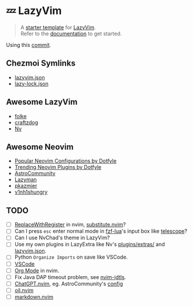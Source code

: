 # 💤 LazyVim

> A [starter template](https://github.com/LazyVim/starter) for [LazyVim](https://github.com/LazyVim/LazyVim).\
> Refer to the [documentation](https://lazyvim.github.io/installation) to get started.

Using this [commit](https://github.com/LazyVim/starter/commit/cb79b0e6a9d0ec81041150dc87fe47352a54a2ba).

## Chezmoi Symlinks

- [lazyvim.json](../../symlinks/lazyvim/lazy-lock.json)
- [lazy-lock.json](../../symlinks/lazyvim/lazyvim.json)

## Awesome LazyVim

- [folke](https://github.com/folke/dot/tree/master/nvim)
- [craftzdog](https://github.com/craftzdog/dotfiles-public/tree/master/.config/nvim)
- [Nv](https://github.com/appelgriebsch/Nv)

## Awesome Neovim

- [Popular Neovim Configurations by Dotfyle](https://dotfyle.com/neovim/configurations/top)
- [Trending Neovim Plugins by Dotfyle](https://dotfyle.com/neovim/plugins/trending)
- [AstroCommunity](https://github.com/AstroNvim/astrocommunity)
- [Lazyman](https://github.com/doctorfree/nvim-lazyman)
- [pkazmier](https://github.com/pkazmier/nvim)
- [v1nh1shungry](https://github.com/v1nh1shungry/.dotfiles/tree/main/nvim)

## TODO

- [ ] [ReplaceWithRegister](https://github.com/inkarkat/vim-ReplaceWithRegister) in nvim, [substitute.nvim](https://github.com/gbprod/substitute.nvim)?
- [ ] Can I press `esc` enter normal mode in [fzf-lua](https://github.com/ibhagwan/fzf-lua)'s input box like [telescope](https://github.com/nvim-telescope/telescope.nvim)?
- [ ] Can I use NvChad's theme in LazyVim?
- [ ] Use my own plugins in LazyExtra like Nv's [plugins/extras/](https://github.com/appelgriebsch/Nv/tree/main/lua/plugins/extras) and [lazyvim.json](https://github.com/appelgriebsch/Nv/blob/main/lazyvim.json).
- [ ] Python `Organize Imports` on save like VSCode.
- [ ] [VSCode](https://www.lazyvim.org/extras/vscode)
- [ ] [Org Mode](https://github.com/topics/orgmode-nvim) in nvim.
- [ ] Fix Java DAP timeout problem, see [nvim-jdtls](https://github.com/mfussenegger/nvim-jdtls).
- [ ] [ChatGPT.nvim](https://github.com/jackMort/ChatGPT.nvim), eg. AstroCommunity's [config](https://github.com/AstroNvim/astrocommunity/tree/1f3a6ec008b404c72f84093fe25c574ba63fc256/lua/astrocommunity/editing-support/chatgpt-nvim)
- [ ] [oil.nvim](https://github.com/stevearc/oil.nvim)
- [ ] [markdown.nvim](https://github.com/MeanderingProgrammer/markdown.nvim)
